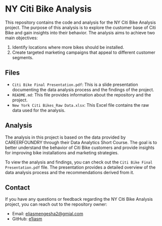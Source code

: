 # NY Citi Bike Analysis

This repository contains the code and analysis for the NY Citi Bike Analysis project. The purpose of this analysis is to explore the customer base of Citi Bike and gain insights into their behavior. The analysis aims to achieve two main objectives:

1. Identify locations where more bikes should be installed.
2. Create targeted marketing campaigns that appeal to different customer segments.

## Files

- `Citi Bike Final Presentation.pdf`: This is a slide presentation documenting the data analysis process and the findings of the project.
- `README.md`: This file provides information about the repository and the project.
- `New York Citi Bikes_Raw Data.xlsx`: This Excel file contains the raw data used for the analysis.

## Analysis

The analysis in this project is based on the data provided by CAREERFOUNDRY through their Data Analytics Short Course. The goal is to better understand the behavior of Citi Bike customers and provide insights for improving bike installations and marketing strategies.

To view the analysis and findings, you can check out the `Citi Bike Final Presentation.pdf` file. The presentation provides a detailed overview of the data analysis process and the recommendations derived from it.

## Contact

If you have any questions or feedback regarding the NY Citi Bike Analysis project, you can reach out to the repository owner:

- Email: [eliasmengesha2@gmial.com](mailto:eliasmengesha2@gmial.com)
- GitHub: [e1iasm](https://github.com/e1iasm)
